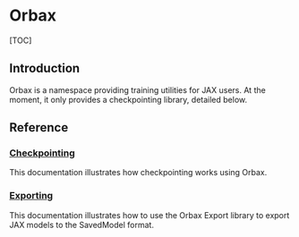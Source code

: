 # Orbax


[TOC]

## Introduction

Orbax is a namespace providing training utilities for JAX users. At the moment, it
only provides a checkpointing library, detailed below.


## Reference

### [Checkpointing](checkpoint.md)

This documentation illustrates how checkpointing works using Orbax.

### [Exporting](export.md)

This documentation illustrates how to use the Orbax Export library to export JAX
models to the SavedModel format.